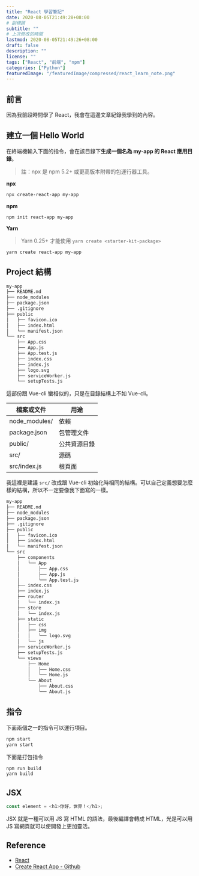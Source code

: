 ```yaml
---
title: "React 學習筆記"
date: 2020-08-05T21:49:28+08:00
# 副標題
subtitle: ""
# 上次修改的時間
lastmod: 2020-08-05T21:49:26+08:00
draft: false
description: ""
license: ""
tags: ["React", "前端", "npm"]
categories: ["Python"]
featuredImage: "/featuredImage/compressed/react_learn_note.png"
---
```


## 前言

因為我前段時間學了 React，我會在這邊文章紀錄我學到的內容。

## 建立一個 Hello World

在終端機輸入下面的指令，會在該目錄下**生成一個名為 my-app 的 React 應用目錄**。

> 註：npx 是 npm 5.2+ 或更高版本附帶的包運行器工具。

**npx**

```zsh
npx create-react-app my-app
```

**npm**

```
npm init react-app my-app
```

**Yarn**

> Yarn 0.25+ 才能使用 `yarn create <starter-kit-package>`

```
yarn create react-app my-app
```

## Project 結構

```bash
my-app
├── README.md
├── node_modules
├── package.json
├── .gitignore
├── public
│   ├── favicon.ico
│   ├── index.html
│   └── manifest.json
└── src
    ├── App.css
    ├── App.js
    ├── App.test.js
    ├── index.css
    ├── index.js
    ├── logo.svg
    ├── serviceWorker.js
    └── setupTests.js
```

這部份跟 Vue-cli 蠻相似的，只是在目錄結構上不如 Vue-cli。

| 檔案或文件  | 用途                            |
| ----------- | ------------------------------- |
| node_modules/ | 依賴   |
| package.json | 包管理文件 |
| public/ | 公共資源目錄 |
| src/     | 源碼 |
| src/index.js     | 根頁面 |

我這裡是建議 `src/` 改成跟 Vue-cli 初始化時相同的結構。可以自己定義想要怎麼樣的結構，所以不一定要像我下面寫的一樣。

```bash
my-app
├── README.md
├── node_modules
├── package.json
├── .gitignore
├── public
│   ├── favicon.ico
│   ├── index.html
│   └── manifest.json
└── src
    ├── components
    │   └── App
    │       ├── App.css
    │       ├── App.js
    │       └── App.test.js
    ├── index.css
    ├── index.js
    ├── router
    │   └── index.js
    ├── store
    │   └── index.js
    ├── static
    │   ├── css
    │   ├── img
    │   │   └── logo.svg
    │   └── js
    ├── serviceWorker.js
    ├── setupTests.js
    └── views
        ├── Home
        │   ├── Home.css
        │   └── Home.js
        └── About
            ├── About.css
            └── About.js
```

## 指令

下面兩個之一的指令可以運行項目。

```bash
npm start
yarn start
```

下面是打包指令

```bash
npm run build
yarn build
```

## JSX

```js
const element = <h1>你好，世界！</h1>;
```

JSX 就是一種可以用 JS 寫 HTML 的語法，最後編譯會轉成 HTML，光是可以用 JS 寫網頁就可以使開發上更加靈活。

## Reference

- [React](https://zh-hant.reactjs.org/)
- [Create React App - Github](https://github.com/facebook/create-react-app)
